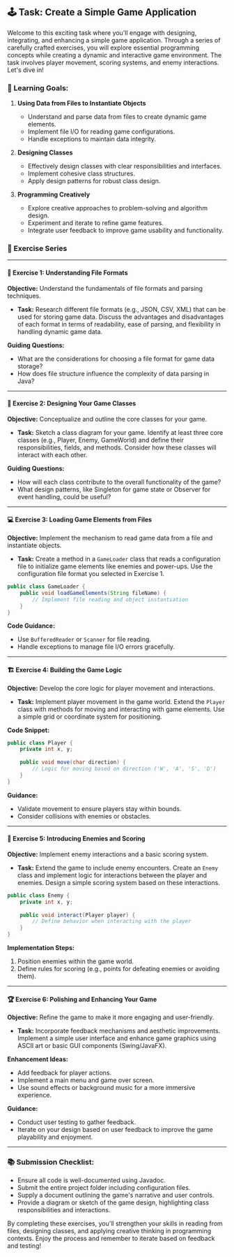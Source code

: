 ## 🕹️ Task: Create a Simple Game Application 

Welcome to this exciting task where you'll engage with designing, integrating, and enhancing a simple game application. Through a series of carefully crafted exercises, you will explore essential programming concepts while creating a dynamic and interactive game environment. The task involves player movement, scoring systems, and enemy interactions. Let's dive in!

### 🌟 Learning Goals:
1. **Using Data from Files to Instantiate Objects**
   - Understand and parse data from files to create dynamic game elements.
   - Implement file I/O for reading game configurations.
   - Handle exceptions to maintain data integrity.

2. **Designing Classes**
   - Effectively design classes with clear responsibilities and interfaces.
   - Implement cohesive class structures.
   - Apply design patterns for robust class design.

3. **Programming Creatively**
   - Explore creative approaches to problem-solving and algorithm design.
   - Experiment and iterate to refine game features.
   - Integrate user feedback to improve game usability and functionality.

### 🌱 Exercise Series

---

#### 🧠 Exercise 1: Understanding File Formats

**Objective:** Understand the fundamentals of file formats and parsing techniques.

- **Task:** Research different file formats (e.g., JSON, CSV, XML) that can be used for storing game data. Discuss the advantages and disadvantages of each format in terms of readability, ease of parsing, and flexibility in handling dynamic game data.
  
**Guiding Questions:**
- What are the considerations for choosing a file format for game data storage?
- How does file structure influence the complexity of data parsing in Java?

---

#### 📜 Exercise 2: Designing Your Game Classes

**Objective:** Conceptualize and outline the core classes for your game.

- **Task:** Sketch a class diagram for your game. Identify at least three core classes (e.g., Player, Enemy, GameWorld) and define their responsibilities, fields, and methods. Consider how these classes will interact with each other.

**Guiding Questions:**
- How will each class contribute to the overall functionality of the game?
- What design patterns, like Singleton for game state or Observer for event handling, could be useful?

---

#### 💻 Exercise 3: Loading Game Elements from Files

**Objective:** Implement the mechanism to read game data from a file and instantiate objects.

- **Task:** Create a method in a `GameLoader` class that reads a configuration file to initialize game elements like enemies and power-ups. Use the configuration file format you selected in Exercise 1.

```java
public class GameLoader {
    public void loadGameElements(String fileName) {
        // Implement file reading and object instantiation
    }
}
```

**Code Guidance:**
- Use `BufferedReader` or `Scanner` for file reading.
- Handle exceptions to manage file I/O errors gracefully.

---

#### 🏗️ Exercise 4: Building the Game Logic

**Objective:** Develop the core logic for player movement and interactions.

- **Task:** Implement player movement in the game world. Extend the `Player` class with methods for moving and interacting with game elements. Use a simple grid or coordinate system for positioning.

**Code Snippet:**
```java
public class Player {
    private int x, y;
    
    public void move(char direction) {
        // Logic for moving based on direction ('W', 'A', 'S', 'D')
    }
}
```

**Guidance:**
- Validate movement to ensure players stay within bounds.
- Consider collisions with enemies or obstacles.

---

#### 👾 Exercise 5: Introducing Enemies and Scoring

**Objective:** Implement enemy interactions and a basic scoring system.

- **Task:** Extend the game to include enemy encounters. Create an `Enemy` class and implement logic for interactions between the player and enemies. Design a simple scoring system based on these interactions.

```java
public class Enemy {
    private int x, y;
    
    public void interact(Player player) {
        // Define behavior when interacting with the player
    }
}
```

**Implementation Steps:**
1. Position enemies within the game world.
2. Define rules for scoring (e.g., points for defeating enemies or avoiding them).

---

#### 🏆 Exercise 6: Polishing and Enhancing Your Game

**Objective:** Refine the game to make it more engaging and user-friendly.

- **Task:** Incorporate feedback mechanisms and aesthetic improvements. Implement a simple user interface and enhance game graphics using ASCII art or basic GUI components (Swing/JavaFX).

**Enhancement Ideas:**
- Add feedback for player actions.
- Implement a main menu and game over screen.
- Use sound effects or background music for a more immersive experience.

**Guidance:**
- Conduct user testing to gather feedback.
- Iterate on your design based on user feedback to improve the game playability and enjoyment.

---

### 📚 Submission Checklist:

- Ensure all code is well-documented using Javadoc.
- Submit the entire project folder including configuration files.
- Supply a document outlining the game's narrative and user controls.
- Provide a diagram or sketch of the game design, highlighting class responsibilities and interactions.

By completing these exercises, you'll strengthen your skills in reading from files, designing classes, and applying creative thinking in programming contexts. Enjoy the process and remember to iterate based on feedback and testing!